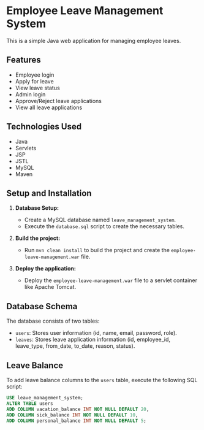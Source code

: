 # Employee Leave Management System

This is a simple Java web application for managing employee leaves.

## Features

*   Employee login
*   Apply for leave
*   View leave status
*   Admin login
*   Approve/Reject leave applications
*   View all leave applications

## Technologies Used

*   Java
*   Servlets
*   JSP
*   JSTL
*   MySQL
*   Maven

## Setup and Installation

1.  **Database Setup:**
    *   Create a MySQL database named `leave_management_system`.
    *   Execute the `database.sql` script to create the necessary tables.

2.  **Build the project:**
    *   Run `mvn clean install` to build the project and create the `employee-leave-management.war` file.

3.  **Deploy the application:**
    *   Deploy the `employee-leave-management.war` file to a servlet container like Apache Tomcat.

## Database Schema

The database consists of two tables:

*   `users`: Stores user information (id, name, email, password, role).
*   `leaves`: Stores leave application information (id, employee_id, leave_type, from_date, to_date, reason, status).

## Leave Balance

To add leave balance columns to the `users` table, execute the following SQL script:

```sql
USE leave_management_system;
ALTER TABLE users
ADD COLUMN vacation_balance INT NOT NULL DEFAULT 20,
ADD COLUMN sick_balance INT NOT NULL DEFAULT 10,
ADD COLUMN personal_balance INT NOT NULL DEFAULT 5;
```